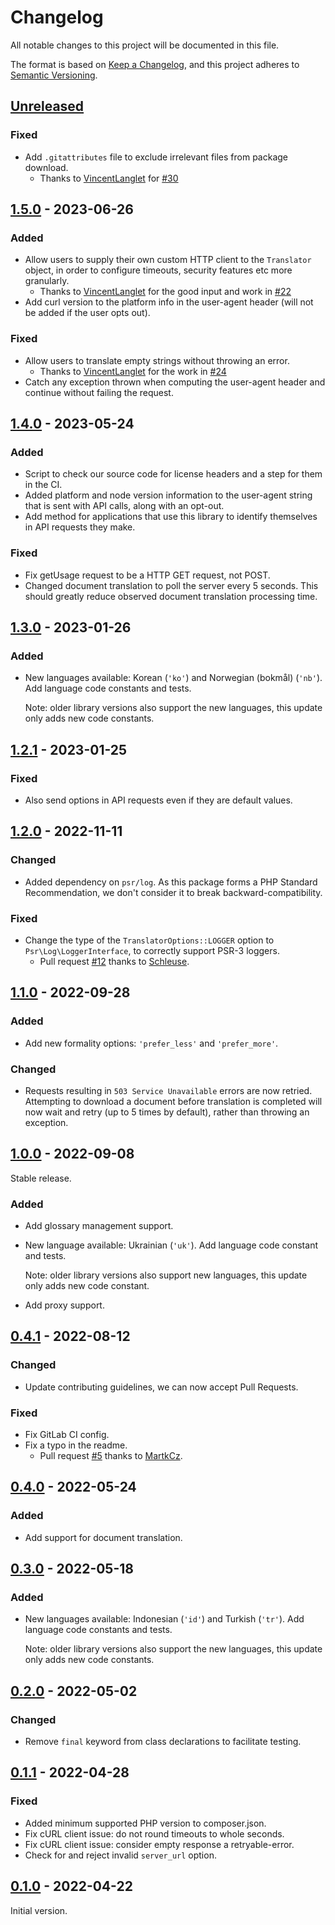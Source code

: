 # Changelog
All notable changes to this project will be documented in this file.

The format is based on [Keep a Changelog](https://keepachangelog.com/en/1.0.0/),
and this project adheres to [Semantic Versioning](https://semver.org/spec/v2.0.0.html).


## [Unreleased]
### Fixed
* Add `.gitattributes` file to exclude irrelevant files from package download.
  * Thanks to [VincentLanglet](https://github.com/VincentLanglet) for [#30](https://github.com/DeepLcom/deepl-php/pull/30)


## [1.5.0] - 2023-06-26
### Added
* Allow users to supply their own custom HTTP client to the `Translator` object, in order to configure timeouts, security features etc more granularly.
  * Thanks to [VincentLanglet](https://github.com/VincentLanglet) for the good input and work in [#22](https://github.com/DeepLcom/deepl-php/pull/22)
* Add curl version to the platform info in the user-agent header (will not be added if the user opts out).
### Fixed
* Allow users to translate empty strings without throwing an error.
  * Thanks to [VincentLanglet](https://github.com/VincentLanglet) for the work in [#24](https://github.com/DeepLcom/deepl-php/pull/24)
* Catch any exception thrown when computing the user-agent header and continue without failing the request.


## [1.4.0] - 2023-05-24
### Added
* Script to check our source code for license headers and a step for them in the CI.
* Added platform and node version information to the user-agent string that is sent with API calls, along with an opt-out.
* Add method for applications that use this library to identify themselves in API requests they make.
### Fixed
* Fix getUsage request to be a HTTP GET request, not POST.
* Changed document translation to poll the server every 5 seconds. This should greatly reduce observed document translation processing time.


## [1.3.0] - 2023-01-26
### Added
* New languages available: Korean (`'ko'`) and Norwegian (bokmål) (`'nb'`). Add language code constants and tests.

  Note: older library versions also support the new languages, this update only adds new code constants.


## [1.2.1] - 2023-01-25
### Fixed
* Also send options in API requests even if they are default values.


## [1.2.0] - 2022-11-11
### Changed
* Added dependency on `psr/log`. As this package forms a PHP Standard
  Recommendation, we don't consider it to break backward-compatibility.
### Fixed
* Change the type of the `TranslatorOptions::LOGGER` option to 
  `Psr\Log\LoggerInterface`, to correctly support PSR-3 loggers.
  * Pull request [#12](https://github.com/DeepLcom/deepl-php/pull/12)
    thanks to [Schleuse](https://github.com/Schleuse).


## [1.1.0] - 2022-09-28
### Added
* Add new formality options: `'prefer_less'` and `'prefer_more'`.
### Changed
* Requests resulting in `503 Service Unavailable` errors are now retried.
  Attempting to download a document before translation is completed will now
  wait and retry (up to 5 times by default), rather than throwing an exception.


## [1.0.0] - 2022-09-08
Stable release.
### Added
* Add glossary management support.
* New language available: Ukrainian (`'uk'`). Add language code constant and tests.

  Note: older library versions also support new languages, this update only adds new code constant.
* Add proxy support.


## [0.4.1] - 2022-08-12
### Changed
* Update contributing guidelines, we can now accept Pull Requests.
### Fixed
* Fix GitLab CI config.
* Fix a typo in the readme.
  * Pull request [#5](https://github.com/DeepLcom/deepl-php/pull/5)
    thanks to [MartkCz](https://github.com/MartkCz).


## [0.4.0] - 2022-05-24
### Added
* Add support for document translation.


## [0.3.0] - 2022-05-18
### Added
* New languages available: Indonesian (`'id'`) and Turkish (`'tr'`). Add language code constants and tests.

  Note: older library versions also support the new languages, this update only adds new code constants.


## [0.2.0] - 2022-05-02
### Changed
* Remove `final` keyword from class declarations to facilitate testing.


## [0.1.1] - 2022-04-28
### Fixed
* Added minimum supported PHP version to composer.json.
* Fix cURL client issue: do not round timeouts to whole seconds.
* Fix cURL client issue: consider empty response a retryable-error.
* Check for and reject invalid `server_url` option.


## [0.1.0] - 2022-04-22
Initial version.


[Unreleased]: https://github.com/DeepLcom/deepl-php/compare/v1.5.0...HEAD
[1.5.0]: https://github.com/DeepLcom/deepl-php/compare/v1.4.0...v1.5.0
[1.4.0]: https://github.com/DeepLcom/deepl-php/compare/v1.3.0...v1.4.0
[1.3.0]: https://github.com/DeepLcom/deepl-php/compare/v1.2.1...v1.3.0
[1.2.1]: https://github.com/DeepLcom/deepl-php/compare/v1.2.0...v1.2.1
[1.2.0]: https://github.com/DeepLcom/deepl-php/compare/v1.1.0...v1.2.0
[1.1.0]: https://github.com/DeepLcom/deepl-php/compare/v1.0.0...v1.1.0
[1.0.0]: https://github.com/DeepLcom/deepl-php/compare/v0.4.1...v1.0.0
[0.4.1]: https://github.com/DeepLcom/deepl-php/compare/v0.4.0...v0.4.1
[0.4.0]: https://github.com/DeepLcom/deepl-php/compare/v0.3.0...v0.4.0
[0.3.0]: https://github.com/DeepLcom/deepl-php/compare/v0.2.0...v0.3.0
[0.2.0]: https://github.com/DeepLcom/deepl-php/compare/v0.1.1...v0.2.0
[0.1.1]: https://github.com/DeepLcom/deepl-php/compare/v0.1.0...v0.1.1
[0.1.0]: https://github.com/DeepLcom/deepl-php/releases/tag/v0.1.0
